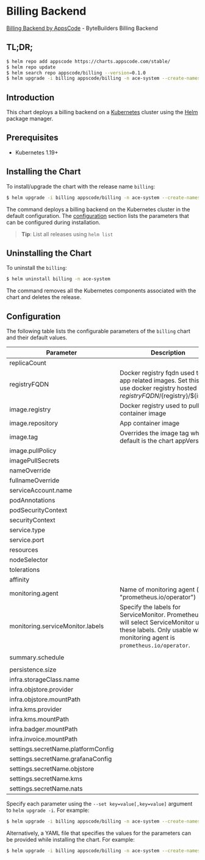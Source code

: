 # Billing Backend

[Billing Backend by AppsCode](https://github.com/bytebuilders) - ByteBuilders Billing Backend

## TL;DR;

```bash
$ helm repo add appscode https://charts.appscode.com/stable/
$ helm repo update
$ helm search repo appscode/billing --version=0.1.0
$ helm upgrade -i billing appscode/billing -n ace-system --create-namespace --version=0.1.0
```

## Introduction

This chart deploys a billing backend on a [Kubernetes](http://kubernetes.io) cluster using the [Helm](https://helm.sh) package manager.

## Prerequisites

- Kubernetes 1.19+

## Installing the Chart

To install/upgrade the chart with the release name `billing`:

```bash
$ helm upgrade -i billing appscode/billing -n ace-system --create-namespace --version=0.1.0
```

The command deploys a billing backend on the Kubernetes cluster in the default configuration. The [configuration](#configuration) section lists the parameters that can be configured during installation.

> **Tip**: List all releases using `helm list`

## Uninstalling the Chart

To uninstall the `billing`:

```bash
$ helm uninstall billing -n ace-system
```

The command removes all the Kubernetes components associated with the chart and deletes the release.

## Configuration

The following table lists the configurable parameters of the `billing` chart and their default values.

|             Parameter              |                                                                             Description                                                                             |           Default            |
|------------------------------------|---------------------------------------------------------------------------------------------------------------------------------------------------------------------|------------------------------|
| replicaCount                       |                                                                                                                                                                     | <code>3</code>               |
| registryFQDN                       | Docker registry fqdn used to pull app related images. Set this to use docker registry hosted at ${registryFQDN}/${registry}/${image}                                | <code>""</code>              |
| image.registry                     | Docker registry used to pull app container image                                                                                                                    | <code>appscode</code>        |
| image.repository                   | App container image                                                                                                                                                 | <code>gitea</code>           |
| image.tag                          | Overrides the image tag whose default is the chart appVersion.                                                                                                      | <code>""</code>              |
| image.pullPolicy                   |                                                                                                                                                                     | <code>Always</code>          |
| imagePullSecrets                   |                                                                                                                                                                     | <code>[]</code>              |
| nameOverride                       |                                                                                                                                                                     | <code>""</code>              |
| fullnameOverride                   |                                                                                                                                                                     | <code>""</code>              |
| serviceAccount.name                |                                                                                                                                                                     | <code>""</code>              |
| podAnnotations                     |                                                                                                                                                                     | <code>{}</code>              |
| podSecurityContext                 |                                                                                                                                                                     | <code>{}</code>              |
| securityContext                    |                                                                                                                                                                     | <code>{}</code>              |
| service.type                       |                                                                                                                                                                     | <code>ClusterIP</code>       |
| service.port                       |                                                                                                                                                                     | <code>80</code>              |
| resources                          |                                                                                                                                                                     | <code>{}</code>              |
| nodeSelector                       |                                                                                                                                                                     | <code>{}</code>              |
| tolerations                        |                                                                                                                                                                     | <code>[]</code>              |
| affinity                           |                                                                                                                                                                     | <code>{}</code>              |
| monitoring.agent                   | Name of monitoring agent (eg "prometheus.io/operator")                                                                                                              | <code>""</code>              |
| monitoring.serviceMonitor.labels   | Specify the labels for ServiceMonitor. Prometheus crd will select ServiceMonitor using these labels. Only usable when monitoring agent is `prometheus.io/operator`. | <code>{}</code>              |
| summary.schedule                   |                                                                                                                                                                     | <code>"0 8 */1 */1 *"</code> |
| persistence.size                   |                                                                                                                                                                     | <code>10Gi</code>            |
| infra.storageClass.name            |                                                                                                                                                                     | <code>"standard"</code>      |
| infra.objstore.provider            |                                                                                                                                                                     | <code>""</code>              |
| infra.objstore.mountPath           |                                                                                                                                                                     | <code>""</code>              |
| infra.kms.provider                 |                                                                                                                                                                     | <code>""</code>              |
| infra.kms.mountPath                |                                                                                                                                                                     | <code>""</code>              |
| infra.badger.mountPath             |                                                                                                                                                                     | <code>/badger</code>         |
| infra.invoice.mountPath            |                                                                                                                                                                     | <code>/billing</code>        |
| settings.secretName.platformConfig |                                                                                                                                                                     | <code>""</code>              |
| settings.secretName.grafanaConfig  |                                                                                                                                                                     | <code>""</code>              |
| settings.secretName.objstore       |                                                                                                                                                                     | <code>""</code>              |
| settings.secretName.kms            |                                                                                                                                                                     | <code>""</code>              |
| settings.secretName.nats           |                                                                                                                                                                     | <code>""</code>              |


Specify each parameter using the `--set key=value[,key=value]` argument to `helm upgrade -i`. For example:

```bash
$ helm upgrade -i billing appscode/billing -n ace-system --create-namespace --version=0.1.0 --set replicaCount=3
```

Alternatively, a YAML file that specifies the values for the parameters can be provided while
installing the chart. For example:

```bash
$ helm upgrade -i billing appscode/billing -n ace-system --create-namespace --version=0.1.0 --values values.yaml
```
